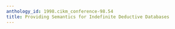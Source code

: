 ```yaml
---
anthology_id: 1998.cikm_conference-98.54
title: Providing Semantics for Indefinite Deductive Databases
---
```


